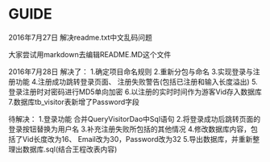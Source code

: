 ﻿# GUIDE

2016年7月27日	解决readme.txt中文乱码问题

大家尝试用markdown去编辑README.MD这个文件 


2016年7月28日   解决了：
1.确定项目命名规则
2.重新分包与命名
3.实现登录与注册功能
4.注册成功跳转登录页面、
  注册失败警告(包括已注册和输入长度溢出)
5.登录注册时对密码进行MD5单向加密
6.以注册的实时时间作为游客Vid存入数据库
7.数据库tb_visitor表新增了Password字段

待解决：
1.登录功能 合并QueryVisitorDao中Sql语句
2.将登录成功后跳转页面的登录按钮替换为用户名
3.补充注册失败所包括的其他情况
4.修改数据库内容，包括了Vid长度改为16、
  Email改为30，Password改为32
5.导出数据库，并重新整理出数据库.sql(结合王程改表内容)